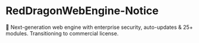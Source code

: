 # RedDragonWebEngine-Notice
🐉 Next-generation web engine with enterprise security, auto-updates &amp; 25+ modules. Transitioning to commercial license.
